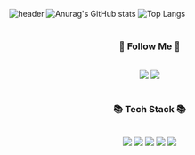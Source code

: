 ![header](https://capsule-render.vercel.app/api?type=slice&color=0:EEFF00,100:FF6F61&height=300&section=header&text=Hi!%20I'm%20Hayoon&fontSize=90)
![Anurag's GitHub stats](https://github-readme-stats.vercel.app/api?username=Truth-Jeon&show_icons=true&theme=radical) ![Top Langs](https://github-readme-stats.vercel.app/api/top-langs/?username=Truth-Jeon&layout=donut)
<br/>
<br/>
<div align="center">
<h3>🚀 Follow Me 🚀</h3>
<br/>
<a href="https://jjjj0601.tistory.com/" target="_blank"><img src="https://img.shields.io/badge/Tistory-FB413A?style=for-the-badge&logo=tistory&logoColor=white"/></a>
<a href="https://www.notion.so/2b230a1bea8748fab04d2cbcb480c7a4" target="_blank"><img src="https://img.shields.io/badge/Notion-black?style=for-the-badge&logo=notion&logoColor=white"/></a>
<br/>
<br/>
<h3>📚 Tech Stack 📚</h3>
<br/>
<img src="https://img.shields.io/badge/ReactNative-212121?style=for-the-badge&logo=react&logoColor=61DAFB"/>
<img src="https://img.shields.io/badge/React-61DAFB?style=for-the-badge&logo=react&logoColor=white"/>
<img src="https://img.shields.io/badge/TypeScript-3178C6?style=for-the-badge&logo=javascript&logoColor=white"/>
<img src="https://img.shields.io/badge/JavaScript-F7DF1E?style=for-the-badge&logo=javascript&logoColor=white"/>
<img src="https://img.shields.io/badge/Android-34A853?style=for-the-badge&logo=android&logoColor=white"/>
</div>
